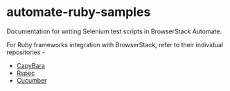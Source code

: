 automate-ruby-samples
=====================

Documentation for writing Selenium test scripts in BrowserStack Automate.

For Ruby frameworks integration with BrowserStack, refer to their individual repositories - 

- [CapyBara](https://github.com/browserstack/capybara-browserstack)
- [Rspec](https://github.com/browserstack/rspec-browserstack)
- [Cucumber](https://github.com/browserstack/cucumber-automate-sample)